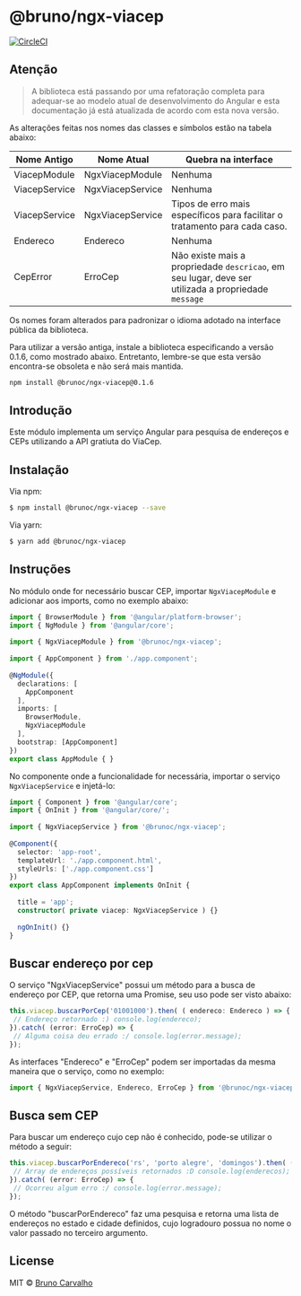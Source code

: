 # @bruno/ngx-viacep

[![CircleCI](https://circleci.com/gh/brunoc107/ngx-viacep.svg?style=svg)](https://circleci.com/gh/brunoc107/ngx-viacep)

## Atenção
> A biblioteca está passando por uma refatoração completa para adequar-se ao modelo atual de desenvolvimento do Angular e esta documentação já está atualizada de acordo com esta nova versão. 

As alterações feitas nos nomes das classes e símbolos estão na tabela abaixo:

|Nome Antigo|Nome Atual|Quebra na interface
|--|--|--|
|ViacepModule|NgxViacepModule|Nenhuma|
|ViacepService|NgxViacepService|Nenhuma|
|ViacepService|NgxViacepService|Tipos de erro mais específicos para facilitar o tratamento para cada caso.|
|Endereco|Endereco|Nenhuma|
|CepError|ErroCep|Não existe mais a propriedade ``descricao``, em seu lugar, deve ser utilizada a propriedade ``message``|

Os nomes foram alterados para padronizar o idioma adotado na interface pública da biblioteca.

Para utilizar a versão antiga, instale a biblioteca especificando a versão 0.1.6, como mostrado abaixo. Entretanto, lembre-se que esta versão encontra-se obsoleta e não será mais mantida.

```bash
npm install @brunoc/ngx-viacep@0.1.6
```

## Introdução  
  
Este módulo implementa um serviço Angular para pesquisa de endereços e CEPs utilizando a API gratiuta do ViaCep.  
  
## Instalação  
  
Via npm:  
  
```bash  
$ npm install @brunoc/ngx-viacep --save
```  
  
Via yarn:  
  
```bash  
$ yarn add @brunoc/ngx-viacep
```  
  
## Instruções  
  
No módulo onde for necessário buscar CEP, importar ``NgxViacepModule`` e adicionar aos imports, como no exemplo abaixo:

```typescript  
import { BrowserModule } from '@angular/platform-browser';  
import { NgModule } from '@angular/core';  
  
import { NgxViacepModule } from '@brunoc/ngx-viacep';  
  
import { AppComponent } from './app.component';  
  
@NgModule({  
  declarations: [  
    AppComponent 
  ],
  imports: [  
    BrowserModule, 
    NgxViacepModule
  ],  
  bootstrap: [AppComponent]  
})  
export class AppModule { }  
```  
  
No componente onde a funcionalidade for necessária, importar o serviço ``NgxViacepService`` e injetá-lo:  
  
```typescript  
import { Component } from '@angular/core';  
import { OnInit } from '@angular/core/';  
  
import { NgxViacepService } from '@brunoc/ngx-viacep';  
  
@Component({  
  selector: 'app-root',  
  templateUrl: './app.component.html',  
  styleUrls: ['./app.component.css']  
})  
export class AppComponent implements OnInit {  
  
  title = 'app';  
  constructor( private viacep: NgxViacepService ) {}  
  
  ngOnInit() {}  
}  
```
  
## Buscar endereço por cep  
O serviço "NgxViacepService" possui um método para a busca de endereço por CEP, que retorna uma Promise, seu uso pode ser visto abaixo:  
```typescript  
this.viacep.buscarPorCep('01001000').then( ( endereco: Endereco ) => {  
 // Endereço retornado :) console.log(endereco);  
}).catch( (error: ErroCep) => {  
 // Alguma coisa deu errado :/ console.log(error.message);  
});  
```  
As interfaces "Endereco" e "ErroCep" podem ser importadas da mesma maneira que o serviço, como no exemplo:  
```typescript  
import { NgxViacepService, Endereco, ErroCep } from '@brunoc/ngx-viacep';  
```  

## Busca sem CEP  
Para buscar um endereço cujo cep não é conhecido, pode-se utilizar o método a seguir:  
```typescript  
this.viacep.buscarPorEndereco('rs', 'porto alegre', 'domingos').then( (enderecos: Endereco[]) => {  
 // Array de endereços possíveis retornados :D console.log(enderecos);  
}).catch( (error: ErroCep) => {  
 // Ocorreu algum erro :/ console.log(error.message);  
});  
```  

O método "buscarPorEndereco" faz uma pesquisa e retorna uma lista de endereços no estado e cidade definidos, cujo logradouro possua no nome o valor passado no terceiro argumento.  

## License  
MIT © [Bruno Carvalho](mailto:brunocarvalho107@gmail.com)
